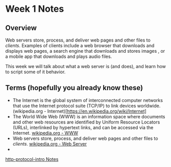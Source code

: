 # Week 1 Notes
## Overview
Web servers store, process, and deliver web pages and other files to *clients*. Examples of clients include a web browser that downloads and displays web pages, a search engine that downloads and stores images , or a mobile app that downloads and plays audio files.

This week we will talk about what a web server is (and does), and learn how to script some of it behavior.

## Terms (hopefully you already know these)
* The Internet is the global system of interconnected computer networks that use the Internet protocol suite (TCP/IP) to link devices worldwide. (wikipedia.org - Internet)[https://en.wikipedia.org/wiki/Internet]
* The World Wide Web (WWW) is an information space where documents and other web resources are identified by Uniform Resource Locators (URLs), interlinked by hypertext links, and can be accessed via the Internet. [wikipedia.org - WWW](https://en.wikipedia.org/wiki/World_Wide_Web)
* Web servers store, process, and deliver web pages and other files to *clients*. [wikipedia.org - Web Server](https://en.wikipedia.org/wiki/Web_server)
* 

[http-protocol-intro Notes](../notes/http-protocol-intro.md)
